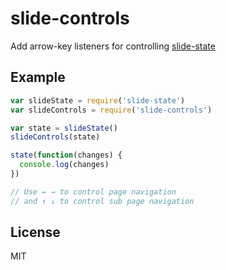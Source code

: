 # slide-controls

Add arrow-key listeners for controlling [slide-state](https://www.npmjs.org/package/slide-state)

## Example

``` js
var slideState = require('slide-state')
var slideControls = require('slide-controls')

var state = slideState()
slideControls(state)

state(function(changes) {
  console.log(changes)
})

// Use ← → to control page navigation
// and ↑ ↓ to control sub page navigation
```

## License

MIT
